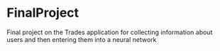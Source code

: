 # FinalProject
Final project on the Trades application for collecting information about users and then entering them into a neural network

